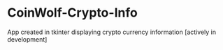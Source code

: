 # CoinWolf-Crypto-Info
App created in tkinter displaying crypto currency information [actively in development]
